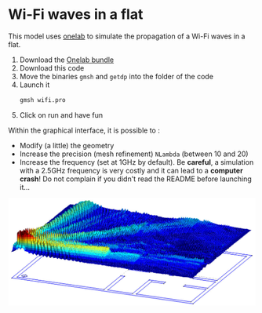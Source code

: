# Wi-Fi waves in a flat

This model uses [onelab](https://onelab.info) to simulate the propagation of a Wi-Fi waves in a flat.

1. Download the [Onelab bundle](https://onelab.info)
2. Download this code
3. Move the binaries `gmsh` and `getdp` into the folder of the code
4. Launch it
    ```bash
    gmsh wifi.pro
    ```
5. Click on run and have fun

Within the graphical interface, it is possible to :

- Modify (a little) the geometry
- Increase the precision (mesh refinement) `NLambda` (between 10 and 20)
- Increase the frequency (set at 1GHz by default). Be **careful**, a simulation with a 2.5GHz frequency is very costly and it can lead to a **computer crash**! Do not complain if you didn't read the README before launching it...

![Wifi wave propagation in a flat](wifi.jpg)